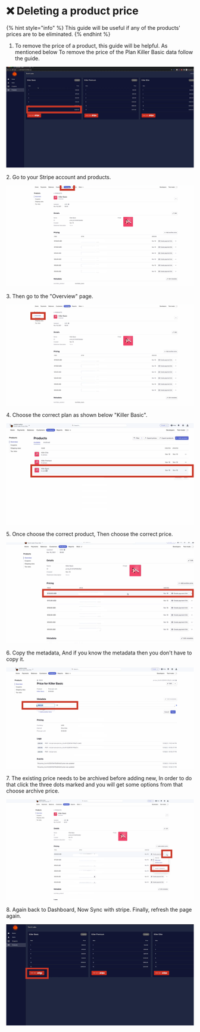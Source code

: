 # ❌ Deleting a product price

{% hint style="info" %}
This guide will be useful if any of the products' prices are to be eliminated.
{% endhint %}

1. To remove the price of a product, this guide will be helpful. As mentioned below To remove the price of the Plan Killer Basic data follow the guide.&#x20;

![](<../.gitbook/assets/Untitled design (33).png>)

2\. Go to your Stripe account and products.

![](<../.gitbook/assets/Untitled design (2) (5).png>)

3\. Then go to the "Overview" page.&#x20;

![](<../.gitbook/assets/Untitled design (1) (3).png>)

4\. Choose the correct plan as shown below "Killer Basic".

![](<../.gitbook/assets/Untitled design (3) (3).png>)

5\. Once choose the correct product, Then choose the correct price.&#x20;

![](<../.gitbook/assets/Untitled design (4) (6).png>)

6\. Copy the metadata, And if you know the metadata then you don't have to copy it.&#x20;

![](<../.gitbook/assets/Untitled design (5) (8).png>)

7\. The existing price needs to be archived before adding new, In order to do that click the three dots marked and you will get some options from that choose archive price.&#x20;

![](<../.gitbook/assets/Untitled design (7).png>)

8\. Again back to Dashboard, Now Sync with stripe. Finally, refresh the page again.&#x20;

![](<../.gitbook/assets/1 (2).png>)
